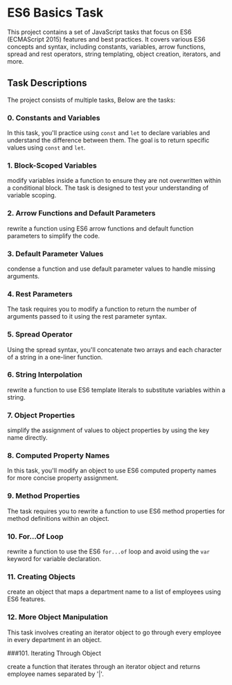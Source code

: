 # ES6 Basics Task

This project contains a set of JavaScript tasks that focus on ES6 (ECMAScript 2015) features and best practices. It covers various ES6 concepts and syntax, including constants, variables, arrow functions, spread and rest operators, string templating, object creation, iterators, and more.

## Task Descriptions

The project consists of multiple tasks, Below are the tasks:

### 0. Constants and Variables

In this task, you'll practice using `const` and `let` to declare variables and understand the difference between them. The goal is to return specific values using `const` and `let`.

### 1. Block-Scoped Variables

modify variables inside a function to ensure they are not overwritten within a conditional block. The task is designed to test your understanding of variable scoping.

### 2. Arrow Functions and Default Parameters

rewrite a function using ES6 arrow functions and default function parameters to simplify the code.

### 3. Default Parameter Values

condense a function and use default parameter values to handle missing arguments.

### 4. Rest Parameters

The task requires you to modify a function to return the number of arguments passed to it using the rest parameter syntax.

### 5. Spread Operator

Using the spread syntax, you'll concatenate two arrays and each character of a string in a one-liner function.

### 6. String Interpolation

rewrite a function to use ES6 template literals to substitute variables within a string.

### 7. Object Properties

simplify the assignment of values to object properties by using the key name directly.

### 8. Computed Property Names

In this task, you'll modify an object to use ES6 computed property names for more concise property assignment.

### 9. Method Properties

The task requires you to rewrite a function to use ES6 method properties for method definitions within an object.

### 10. For...Of Loop

rewrite a function to use the ES6 `for...of` loop and avoid using the `var` keyword for variable declaration.

### 11. Creating Objects

create an object that maps a department name to a list of employees using ES6 features.

### 12. More Object Manipulation

This task involves creating an iterator object to go through every employee in every department in an object.

###101. Iterating Through Object

create a function that iterates through an iterator object and returns employee names separated by '|'.

